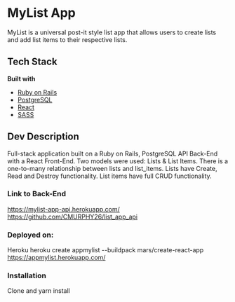# MyList App
MyList is a universal post-it style list app that allows users to create lists and add list items to their respective lists.

## Tech Stack
<b>Built with</b>
- [Ruby on Rails](https://rubyonrails.org/)
- [PostgreSQL](https://www.postgresql.org/)
- [React](https://reactjs.org/)
- [SASS](https://sass-lang.com/)

## Dev Description
Full-stack application built on a Ruby on Rails, PostgreSQL API Back-End with a React Front-End. Two models were used: Lists & List Items. There is a one-to-many relationship between lists and list_items. Lists have Create, Read and Destroy functionality. List items have full CRUD functionality.

### Link to Back-End
https://mylist-app-api.herokuapp.com/
https://github.com/CMURPHY26/list_app_api

### Deployed on:
Heroku
heroku create appmylist --buildpack mars/create-react-app
https://appmylist.herokuapp.com/


### Installation
Clone and yarn install




